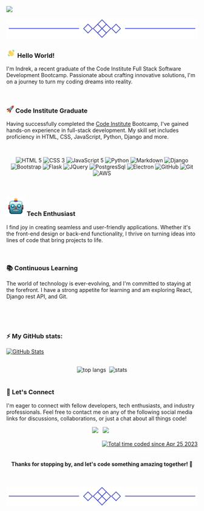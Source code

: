 [![](/assets/project_images/logo.gif)](https://github.com/Inc21)

<p align="center">
  <img src="/assets/project_images/line.png">
</p>

### <img src="/assets/project_images/wave.gif" style="width:25px"> Hello World! 
I'm Indrek, a recent graduate of the Code Institute Full Stack Software Development Bootcamp. Passionate about crafting innovative solutions, I'm on a journey to turn my coding dreams into reality.

<br>

### <img src="/assets/project_images/rocket.gif" style="width:20px"> Code Institute Graduate
Having successfully completed the [Code Institute](https://codeinstitute.net/ie/) Bootcamp, I've gained hands-on experience in full-stack development. My skill set includes proficiency in HTML, CSS, JavaScript, Python, Django and more.

<br>

<p align="center">
  <img src="https://img.shields.io/badge/html5-%23E34F26.svg?style=for-the-badge&logo=html5&logoColor=white" alt="HTML 5">
  <img src="https://img.shields.io/badge/css3-%231572B6.svg?style=for-the-badge&logo=css3&logoColor=white" alt="CSS 3">
  <img src="https://img.shields.io/badge/javascript-%23323330.svg?style=for-the-badge&logo=javascript&logoColor=%23F7DF1E" alt="JavaScript 5">
  <img src="https://img.shields.io/badge/python-3670A0?style=for-the-badge&logo=python&logoColor=ffdd54" alt="Python">
  <img src="https://img.shields.io/badge/markdown-%23000000.svg?style=for-the-badge&logo=markdown&logoColor=white" alt="Markdown">
  <img src="https://img.shields.io/badge/django-%23092E20.svg?style=for-the-badge&logo=django&logoColor=white" alt="Django">
  <img src="https://img.shields.io/badge/bootstrap-%238511FA.svg?style=for-the-badge&logo=bootstrap&logoColor=white" alt="Bootstrap">
  <img src="https://img.shields.io/badge/flask-%23000.svg?style=for-the-badge&logo=flask&logoColor=white" alt="Flask">
  <img src="https://img.shields.io/badge/jquery-%230769AD.svg?style=for-the-badge&logo=jquery&logoColor=white" alt="JQuery">
  <img src="https://img.shields.io/badge/postgres-%23316192.svg?style=for-the-badge&logo=postgresql&logoColor=white" alt="PostgresSql">
  <img src="https://img.shields.io/badge/Electron-191970?style=for-the-badge&logo=Electron&logoColor=white" alt="Electron">
  <img src="https://img.shields.io/badge/github-%23121011.svg?style=for-the-badge&logo=github&logoColor=white" alt="GitHub">
  <img src="https://img.shields.io/badge/git-%23F05033.svg?style=for-the-badge&logo=git&logoColor=white" alt="Git">
  <img src="https://img.shields.io/badge/AWS-%23FF9900.svg?style=for-the-badge&logo=amazon-aws&logoColor=white" alt="AWS">
</p>

<br>

### <img src="/assets/project_images/robot.gif" style="width:50px"> Tech Enthusiast
I find joy in creating seamless and user-friendly applications. Whether it's the front-end design or back-end functionality, I thrive on turning ideas into lines of code that bring projects to life.

<br>

### 📚 Continuous Learning
The world of technology is ever-evolving, and I'm committed to staying at the forefront. I have a strong appetite for learning and am exploring React, Django rest API, and Git.

<br>

<p align="center">
  
  <!--
  <img src="" alt="Markdown">
  <img src="" alt="Markdown">
  -->
  
</p>

<br>

### ⚡ My GitHub stats:
<a href="https://git.io/streak-stats"><img src="https://streak-stats.demolab.com?user=Inc21&theme=transparent&hide_border=true&date_format=j%20M%5B%20Y%5D&card_width=900" alt="GitHub Stats"/></a>

<br>

<div align="center">
  <img width="" height="150" src="https://github-readme-stats.vercel.app/api/top-langs/?username=Inc21&hide=Dockerfile,Procfile,Shell,Batchfile&layout=compact&theme=transparent&size_weight=0&count_weight=1" alt="top langs">&nbsp;
   <img width="" height="150" src="https://github-readme-stats.vercel.app/api?username=Inc21&show_icons=true&theme=transparent&hide_rank=true"  alt="stats">
</div>

<br>

### 🤝 **Let's Connect**
I'm eager to connect with fellow developers, tech enthusiasts, and industry professionals. Feel free to contact me on any of the following social media links for discussions, collaborations, or just a chat about all things code!

<div align="center"> 
  <a href="https://www.linkedin.com/in/indrek-mannik-038770259/"><img height="30" src="https://img.shields.io/badge/linkedin-%230077B5.svg?style=for-the-badge&logo=linkedin&logoColor=white"></a>
  &nbsp;
  <a href="https://www.facebook.com/ind.rek.5"><img height="30" src="https://img.shields.io/badge/Facebook-%231877F2.svg?style=for-the-badge&logo=Facebook&logoColor=white"></a>
  &nbsp;
</div>

<be>
<div align="right">
<img src="https://komarev.com/ghpvc/?username=Inc21&style=flat-square&color=blue" alt=""/>
  
</div>  
<div align="right">
    <a href="https://wakatime.com/@0bad1854-abc6-44c1-9974-4cc7a16975e9" target="_blank"><img src="https://wakatime.com/badge/user/0bad1854-abc6-44c1-9974-4cc7a16975e9.svg" alt="Total time coded since Apr 25 2023" /></a>
</div>

<br>

<div align="center">
  <h4>Thanks for stopping by, and let's code something amazing together! 🚀</h4>
</div>

<br>

<p align="center">
  <img src="/assets/project_images/line.png">
</p>




 


<!--
Here are some ideas to get you started:

- 🔭 I’m currently working on ...

- 👯 I’m looking to collaborate on ...
- 🤔 I’m looking for help with ...
- 💬 Ask me about ...
- 📫 How to reach me: ...
- 😄 Pronouns: ...
- ⚡ Fun fact: ...
- 📫 

-->
